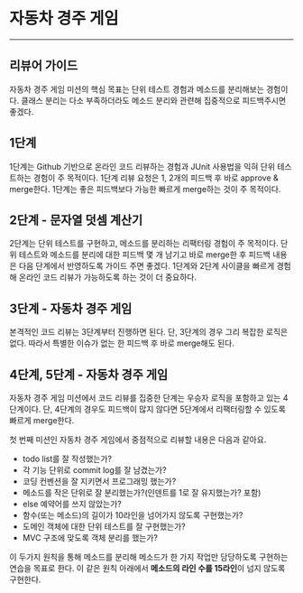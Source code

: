 # 자동차 경주 게임

---
## 리뷰어 가이드
자동차 경주 게임 미션의 핵심 목표는 단위 테스트 경험과 메소드를 분리해보는 경험이다.
클래스 분리는 다소 부족하더라도 메소드 분리와 관련해 집중적으로 피드백주시면 좋겠다.

## 1단계
1단계는 Github 기반으로 온라인 코드 리뷰하는 경험과 JUnit 사용법을 익혀 단위 테스트하는 경험이 주 목적이다.
1단계 리뷰 요청은 1, 2개의 피드백 후 바로 approve & merge한다.
1단계는 좋은 피드백보다 가능한 빠르게 merge하는 것이 주 목적이다.

## 2단계 - 문자열 덧셈 계산기
2단계는 단위 테스트를 구현하고, 메소드를 분리하는 리팩터링 경험이 주 목적이다.
단위 테스트와 메소드를 분리에 대한 피드백 몇 개 남기고 바로 merge한 후 피드백 내용은 다음 단계에서 반영하도록 가이드 주면 좋겠다.
1단계와 2단계 사이클을 빠르게 경험해 온라인 코드 리뷰가 가능하도록 하는 것이 더 중요하다.

## 3단계 - 자동차 경주 게임
본격적인 코드 리뷰는 3단계부터 진행하면 된다.
단, 3단계의 경우 그리 복잡한 로직은 없다.
따라서 특별한 이슈가 없는 한 피드백 후 바로 merge해도 된다.

## 4단계, 5단계 - 자동차 경주 게임
자동차 경주 게임 미션에서 코드 리뷰를 집중한 단계는 우승자 로직을 포함하고 있는 4단계이다.
단, 4단계의 경우도 피드백이 많지 않다면 5단계에서 리팩터링할 수 있도록 빠르게 merge한다.

첫 번째 미션인 자동차 경주 게임에서 중점적으로 리뷰할 내용은 다음과 같아요.

- todo list를 잘 작성했는가?
- 각 기능 단위로 commit log를 잘 남겼는가?
- 코딩 컨벤션을 잘 지키면서 프로그래밍 했는가?
- 메소드를 작은 단위로 잘 분리했는가?(인덴트를 1로 잘 유지했는가? 포함)
- else 예약어를 쓰지 않았는가?
- 함수(또는 메소드)의 길이가 10라인을 넘어가지 않도록 구현했는가?
- 도메인 객체에 대한 단위 테스트를 잘 구현했는가?
- MVC 구조에 맞도록 객체 분리를 했는가?

이 두가지 원칙을 통해 메소드를 분리해 메소드가 한 가지 작업만 담당하도록 구현하는 연습을 목표로 한다.
이 같은 원칙 아래에서 **메소드의 라인 수를 15라인**이 넘지 않도록 구현한다.
